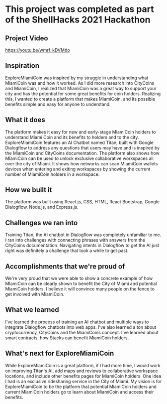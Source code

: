 # This project was completed as part of the ShellHacks 2021 Hackathon

## Project Video

https://youtu.be/wmrf_kDVMdo

## Inspiration
ExploreMiamiCoin was inspired by my struggle in understanding what MiamiCoin was and how it worked. As I did more research into CityCoins and MiamiCoin, I realized that MiamiCoin was a great way to support your city and has the potential for some great benefits for coin holders. Realizing this, I wanted to create a platform that makes MiamiCoin, and its possible benefits simple and easy for anyone to understand.

## What it does
The platform makes it easy for new and early-stage MiamiCoin holders to understand Miami Coin and its benefits to holders and to the city. ExploreMiamiCoin features an AI Chatbot named Titan, built with Google Dialogflow to address any questions that users may have and is inspired by the MiamiCoin and CityCoins documentation. The platform also shows how MIamiCoin can be used to unlock exclusive collaborative workspaces all over the city of Miami. It shows how networks can scan MiamiCoin wallets devices when entering and exiting workspaces by showing the current number of MiamiCoin holders in a workspace.

## How we built it
The platform was built using React.js, CSS, HTML, React Bootstrap, Google Dialogflow, Node.js, and Express.js.

## Challenges we ran into
Training Titan, the AI chatbot in Dialogflow was completely unfamiliar to me. I ran into challenges with connecting phrases with answers from the CityCoins documentation. Navigating intents in Dialogflow to get the AI just right was definitely a challenge that took a while to get past.

## Accomplishments that we're proud of
We're very proud that we were able to show a concrete example of how MIamiCoin can be clearly shown to benefit the City of Miami and potential MiamiCoin holders. I believe it will convince many people on the fence to get involved with MiamiCoin.

## What we learned
I've learned the process of training an AI chatbot and multiple ways to integrate Dialogflow chatbots into web apps. I've also learned a ton about cryptocurrency, CityCoins and the MiamiCoins concept. I've learned about smart contracts, how Stacks can benefit MiamiCoin holders.

## What's next for ExploreMiamiCoin
While ExploreMiamiCoin is a great platform, if I had more time, I would work on improving Titan's AI, add maps and reviews to collaborative workspace locations, and include other benefits pages for MiamiCoin holders. One idea I had is an exclusive ridesharing service in the City of Miami. My vision is for ExploreMiamiCoin to be the platform that potential MiamiCoin holders and current MiamiCoin holders go to learn about MiamiCoin and access their benefits.


